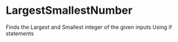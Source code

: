 # LargestSmallestNumber
Finds the Largest and Smallest integer of the given inputs
Using if statements
